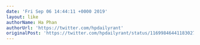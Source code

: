 ```yaml
---
date: 'Fri Sep 06 14:44:11 +0000 2019'
layout: like
authorName: Ha Phan
authorUrl: 'https://twitter.com/hpdailyrant'
originalPost: 'https://twitter.com/hpdailyrant/status/1169984644118302721'
---
```

